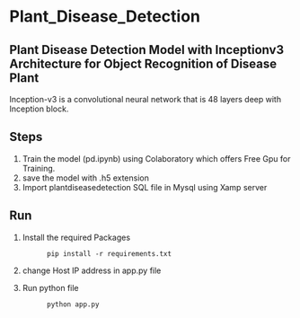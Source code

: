 
# Plant_Disease_Detection

## Plant Disease Detection Model with Inceptionv3 Architecture for Object Recognition of Disease Plant

Inception-v3 is a convolutional neural network that is 48 layers deep with Inception block.

## Steps

1) Train the model (pd.ipynb) using Colaboratory which offers Free Gpu for Training.
2) save the model with .h5 extension
3) Import plantdiseasedetection SQL file in Mysql using Xamp server

## Run
1) Install the required Packages
                      
             pip install -r requirements.txt

2) change Host IP address in app.py file

3) Run python file                    
             
             python app.py

